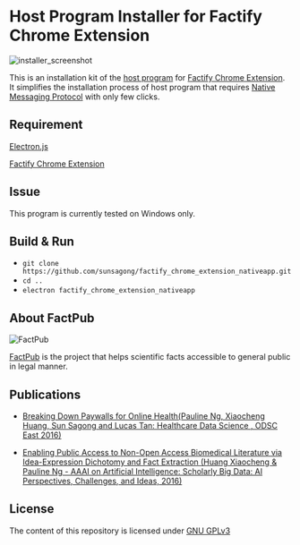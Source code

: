 # Host Program Installer for Factify Chrome Extension

![installer_screenshot](http://factpub.org/img/factify_chrome_extension_host_program_installer_screenshot.png)

This is an installation kit of the [host program](https://github.com/sunsagong/factify_chrome_extension_nativeapp/tree/master/host_program) for [Factify Chrome Extension](https://github.com/sunsagong/factify_chrome_extension.git).
It simplifies the installation process of host program that requires [Native Messaging Protocol](https://developer.chrome.com/extensions/nativeMessaging) with only few clicks.

Requirement
-----------
[Electron.js](http://electron.atom.io/)

[Factify Chrome Extension](https://github.com/sunsagong/factify_chrome_extension.git)

Issue
-----
This program is currently tested on Windows only.

Build & Run
-----------

*  `git clone https://github.com/sunsagong/factify_chrome_extension_nativeapp.git`
*  `cd ..`
*  `electron factify_chrome_extension_nativeapp`

About FactPub
-------------

![FactPub](http://factpub.org/img/logo_factpub.png)

[FactPub](http://factpub.org/) is the project that helps scientific facts accessible to general public in legal manner.

Publications
------------

* [Breaking Down Paywalls for Online Health(Pauline Ng, Xiaocheng Huang, Sun Sagong and Lucas Tan: Healthcare Data Science , ODSC East 2016)](https://www.opendatascience.com/conferences/pauline-ng-breaking-down-paywalls-for-online-health/)

* [Enabling Public Access to Non-Open Access Biomedical Literature via Idea-Expression Dichotomy and Fact Extraction (Huang Xiaocheng & Pauline Ng - AAAI on Artificial Intelligence: Scholarly Big Data: AI Perspectives, Challenges, and Ideas, 2016)](http://www.aaai.org/ocs/index.php/WS/AAAIW16/paper/viewPaper/12557)

License
-------

The content of this repository is licensed under [GNU GPLv3](http://choosealicense.com/licenses/gpl-3.0/)
